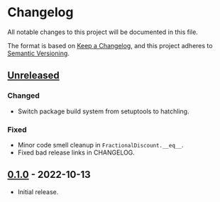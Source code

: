 # Changelog
All notable changes to this project will be documented in this file.

The format is based on [Keep a Changelog](https://keepachangelog.com/en/1.0.0/),
and this project adheres to [Semantic Versioning](https://semver.org/spec/v2.0.0.html).

## [Unreleased]
### Changed
- Switch package build system from setuptools to hatchling.
### Fixed
- Minor code smell cleanup in `FractionalDiscount.__eq__`.
- Fixed bad release links in CHANGELOG.

## [0.1.0] - 2022-10-13
 - Initial release.

[unreleased]: https://github.com/brews/dlong/compare/v0.1.0...HEAD
[0.1.0]: https://github.com/brews/dlong/releases/tag/v0.1.0

